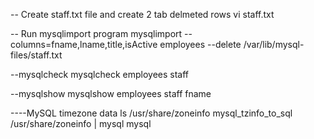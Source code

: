 
-- Create staff.txt file and create 2 tab delmeted rows 
vi staff.txt


-- Run mysqlimport program
mysqlimport --columns=fname,lname,title,isActive employees --delete /var/lib/mysql-files/staff.txt 

--mysqlcheck
mysqlcheck employees staff 

--mysqlshow 
mysqlshow employees staff fname

----MySQL timezone data
ls /usr/share/zoneinfo
mysql_tzinfo_to_sql /usr/share/zoneinfo | mysql mysql